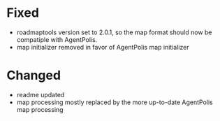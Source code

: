 # Fixed
- roadmaptools version set to 2.0.1, so the map format should now be compatiple with AgentPolis.
- map initializer removed in favor of AgentPolis map initializer
# Changed
- readme updated
- map processing mostly replaced by the more up-to-date AgentPolis map processing
